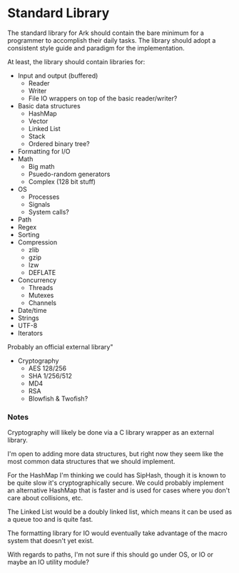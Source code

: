 # Standard Library
The standard library for Ark should contain the bare
minimum for a programmer to accomplish their daily
tasks. The library should adopt a consistent style
guide and paradigm for the implementation.

At least, the library should contain libraries for:
* Input and output (buffered)
  * Reader
  * Writer
  * File IO wrappers on top of the basic reader/writer?
* Basic data structures
  * HashMap
  * Vector
  * Linked List
  * Stack
  * Ordered binary tree?
* Formatting for I/O
* Math
  * Big math
  * Psuedo-random generators
  * Complex (128 bit stuff)
* OS
  * Processes
  * Signals
  * System calls?
* Path
* Regex
* Sorting
* Compression
  * zlib
  * gzip
  * lzw
  * DEFLATE
* Concurrency
  * Threads
  * Mutexes
  * Channels
* Date/time
* Strings
* UTF-8
* Iterators

Probably an official external library"
* Cryptography
  * AES 128/256
  * SHA 1/256/512
  * MD4
  * RSA
  * Blowfish & Twofish?
  
### Notes
Cryptography will likely be done via a C library wrapper as an external library.

I'm open to adding more data structures, but right now they seem like the most
common data structures that we should implement.

For the HashMap I'm thinking we could has SipHash, though it is known to be
quite slow it's cryptographically secure. We could probably implement an
alternative HashMap that is faster and is used for cases where you don't
care about collisions, etc.

The Linked List would be a doubly linked list, which means it can be used
as a queue too and is quite fast.

The formatting library for IO would eventually take advantage of the macro
system that doesn't yet exist. 

With regards to paths, I'm not sure if this should go under OS, or IO or maybe
an IO utility module?

